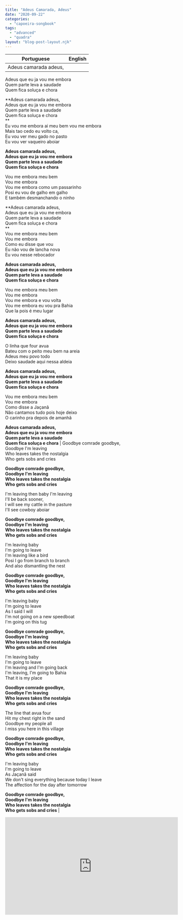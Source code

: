 ```yaml
---
title: "Adeus Camarada, Adeus"
date: "2020-09-22"
categories: 
  - "capoeira-songbook"
tags: 
  - "advanced"
  - "quadra"
layout: "blog-post-layout.njk"
---
```


| Portuguese | English |
| --- | --- |
| Adeus camarada adeus,  
Adeus que eu ja vou me embora  
Quem parte leva a saudade  
Quem fica soluça e chora  
  
**Adeus camarada adeus,  
Adeus que eu ja vou me embora  
Quem parte leva a saudade  
Quem fica soluça e chora  
**  
Eu vou me embora ai meu bem vou me embora  
Mais tao cedo eu volto ca,  
Eu vou ver meu gado no pasto  
Eu vou ver vaqueiro aboiar  
  
**Adeus camarada adeus,  
Adeus que eu ja vou me embora  
Quem parte leva a saudade  
Quem fica soluça e chora**  
  
Vou me embora meu bem  
Vou me embora  
Vou me embora como um passarinho  
Posi eu vou de galho em galho  
E também desmanchando o ninho  
  
**Adeus camarada adeus,  
Adeus que eu ja vou me embora  
Quem parte leva a saudade  
Quem fica soluça e chora  
**  
Vou me embora meu bem  
Vou me embora  
Como eu disse que vou  
Eu não vou de lancha nova  
Eu vou nesse rebocador  
  
**Adeus camarada adeus,  
Adeus que eu ja vou me embora  
Quem parte leva a saudade  
Quem fica soluça e chora**  
  
Vou me embora meu bem  
Vou me embora  
Vou me embora e vou volta  
Vou me embora eu vou pra Bahia  
Que la pois é meu lugar  
  
**Adeus camarada adeus,  
Adeus que eu ja vou me embora  
Quem parte leva a saudade  
Quem fica soluça e chora**  
  
O linha que four avua  
Bateu com o peito meu bem na areia  
Adeus meu povo todo  
Deixo saudade aqui nessa aldeia  
  
**Adeus camarada adeus,  
Adeus que eu ja vou me embora  
Quem parte leva a saudade  
Quem fica soluça e chora**  
  
Vou me embora meu bem  
Vou me embora  
Como disse a Jaçanã  
Não cantamos tudo pois hoje deixo  
O carinho pra depois de amanhã  
  
**Adeus camarada adeus,  
Adeus que eu ja vou me embora  
Quem parte leva a saudade  
Quem fica soluça e chora** | Goodbye comrade goodbye,  
Goodbye I'm leaving  
Who leaves takes the nostalgia  
Who gets sobs and cries  
  
**Goodbye comrade goodbye,  
Goodbye I'm leaving  
Who leaves takes the nostalgia  
Who gets sobs and cries**  
  
I'm leaving then baby I'm leaving  
I'll be back sooner,  
I will see my cattle in the pasture  
I'll see cowboy aboiar  
  
**Goodbye comrade goodbye,  
Goodbye I'm leaving  
Who leaves takes the nostalgia  
Who gets sobs and cries**  
  
I'm leaving baby  
I'm going to leave  
I'm leaving like a bird  
Posi I go from branch to branch  
And also dismantling the nest  
  
**Goodbye comrade goodbye,  
Goodbye I'm leaving  
Who leaves takes the nostalgia  
Who gets sobs and cries**  
  
I'm leaving baby  
I'm going to leave  
As I said I will  
I'm not going on a new speedboat  
I'm going on this tug  
  
**Goodbye comrade goodbye,  
Goodbye I'm leaving  
Who leaves takes the nostalgia  
Who gets sobs and cries**  
  
I'm leaving baby  
I'm going to leave  
I'm leaving and I'm going back  
I'm leaving, I'm going to Bahia  
That it is my place  
  
**Goodbye comrade goodbye,  
Goodbye I'm leaving  
Who leaves takes the nostalgia  
Who gets sobs and cries**  
  
The line that avua four  
Hit my chest right in the sand  
Goodbye my people all  
I miss you here in this village  
  
**Goodbye comrade goodbye,  
Goodbye I'm leaving  
Who leaves takes the nostalgia  
Who gets sobs and cries**  
  
I'm leaving baby  
I'm going to leave  
As Jaçanã said  
We don't sing everything because today I leave  
The affection for the day after tomorrow  
  
**Goodbye comrade goodbye,  
Goodbye I'm leaving  
Who leaves takes the nostalgia  
Who gets sobs and cries** |

<iframe width="560" height="315" src="https://www.youtube.com/embed/nRUd7aAdz2c" title="YouTube video player" frameborder="0" allow="accelerometer; autoplay; clipboard-write; encrypted-media; gyroscope; picture-in-picture" allowfullscreen></iframe>
